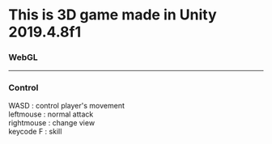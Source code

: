 # This is 3D game made in Unity 2019.4.8f1  

### WebGL  

---
### Control  
WASD : control player's movement  
leftmouse : normal attack  
rightmouse : change view  
keycode F : skill  

